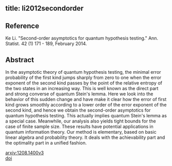 title: li2012secondorder
---


## Reference

Ke Li. "Second-order asymptotics for quantum hypothesis testing." Ann. Statist. 42 (1) 171 - 189, February 2014.

## Abstract 
  In the asymptotic theory of quantum hypothesis testing, the minimal error
probability of the first kind jumps sharply from zero to one when the error
exponent of the second kind passes by the point of the relative entropy of the
two states in an increasing way. This is well known as the direct part and
strong converse of quantum Stein's lemma. Here we look into the behavior of
this sudden change and have make it clear how the error of first kind grows
smoothly according to a lower order of the error exponent of the second kind,
and hence we obtain the second-order asymptotics for quantum hypothesis
testing. This actually implies quantum Stein's lemma as a special case.
Meanwhile, our analysis also yields tight bounds for the case of finite sample
size. These results have potential applications in quantum information theory.
Our method is elementary, based on basic linear algebra and probability theory.
It deals with the achievability part and the optimality part in a unified
fashion.

    

[arxiv:1208.1400v3](https://arxiv.org/abs/1208.1400v3)     
[doi](https://doi.org/10.1214/13-AOS1185)    
